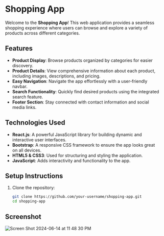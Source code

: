 # Shopping App

Welcome to the **Shopping App**! This web application provides a seamless shopping experience where users can browse and explore a variety of products across different categories.

## Features

- **Product Display**: Browse products organized by categories for easier discovery.
- **Product Details**: View comprehensive information about each product, including images, descriptions, and pricing.
- **Easy Navigation**: Navigate the app effortlessly with a user-friendly navbar.
- **Search Functionality**: Quickly find desired products using the integrated search feature.
- **Footer Section**: Stay connected with contact information and social media links.

## Technologies Used

- **React.js**: A powerful JavaScript library for building dynamic and interactive user interfaces.
- **Bootstrap**: A responsive CSS framework to ensure the app looks great on all devices.
- **HTML5 & CSS3**: Used for structuring and styling the application.
- **JavaScript**: Adds interactivity and functionality to the app.

## Setup Instructions

1. Clone the repository:
   ```bash
   git clone https://github.com/your-username/shopping-app.git
   cd shopping-app

## **Screenshot**

![Screen Shot 2024-06-14 at 11 48 30 PM](https://github.com/sr2498/react-project/assets/134464080/337b0795-d6cf-4ab8-920f-df1d4ca0cd47)
